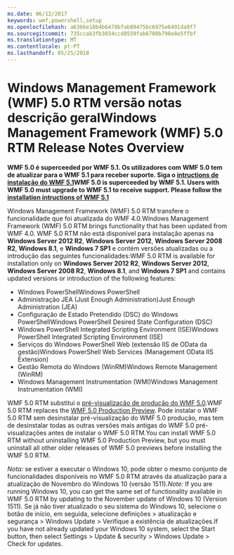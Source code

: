 ```yaml
---
ms.date: 06/12/2017
keywords: wmf,powershell,setup
ms.openlocfilehash: a6366e18b4b6478bfab89475bc6975e6491da9f7
ms.sourcegitcommit: 735ccab3fb3834ccd8559fab6700b798e8e5ffbf
ms.translationtype: MT
ms.contentlocale: pt-PT
ms.lasthandoff: 05/25/2018
---
```

# <a name="windows-management-framework-wmf-50-rtm-release-notes-overview"></a><span data-ttu-id="b6095-102">Windows Management Framework (WMF) 5.0 RTM versão notas descrição geral</span><span class="sxs-lookup"><span data-stu-id="b6095-102">Windows Management Framework (WMF) 5.0 RTM Release Notes Overview</span></span>

<span data-ttu-id="b6095-103">**WMF 5.0 é superceeded por WMF 5.1. Os utilizadores com WMF 5.0 tem de atualizar para o WMF 5.1 para receber suporte. Siga o [intructions de instalação do WMF 5.1](../5.1/install-configure.md)**</span><span class="sxs-lookup"><span data-stu-id="b6095-103">**WMF 5.0 is superceeded by WMF 5.1. Users with WMF 5.0 must upgrade to WMF 5.1 to receive support. Please follow the [installation intructions of WMF 5.1](../5.1/install-configure.md)**</span></span>

<span data-ttu-id="b6095-104">Windows Management Framework (WMF) 5.0 RTM transfere o funcionalidade que foi atualizada do WMF 4.0.</span><span class="sxs-lookup"><span data-stu-id="b6095-104">Windows Management Framework (WMF) 5.0 RTM brings functionality that has been updated from WMF 4.0.</span></span> <span data-ttu-id="b6095-105">WMF 5.0 RTM não está disponível para instalação apenas na **Windows Server 2012 R2**, **Windows Server 2012**, **Windows Server 2008 R2**, **Windows 8.1**, e **Windows 7 SP1** e contém versões atualizadas ou a introdução das seguintes funcionalidades:</span><span class="sxs-lookup"><span data-stu-id="b6095-105">WMF 5.0 RTM is available for installation only on **Windows Server 2012 R2**, **Windows Server 2012**, **Windows Server 2008 R2**, **Windows 8.1**, and **Windows 7 SP1** and contains updated versions or introduction of the following features:</span></span>

- <span data-ttu-id="b6095-106">Windows PowerShell</span><span class="sxs-lookup"><span data-stu-id="b6095-106">Windows PowerShell</span></span>
- <span data-ttu-id="b6095-107">Administração JEA (Just Enough Administration)</span><span class="sxs-lookup"><span data-stu-id="b6095-107">Just Enough Administration (JEA)</span></span>
- <span data-ttu-id="b6095-108">Configuração de Estado Pretendido (DSC) do Windows PowerShell</span><span class="sxs-lookup"><span data-stu-id="b6095-108">Windows PowerShell Desired State Configuration (DSC)</span></span>
- <span data-ttu-id="b6095-109">Windows PowerShell Integrated Scripting Environment (ISE)</span><span class="sxs-lookup"><span data-stu-id="b6095-109">Windows PowerShell Integrated Scripting Environment (ISE)</span></span>
- <span data-ttu-id="b6095-110">Serviços do Windows PowerShell Web (extensão IIS de OData da gestão)</span><span class="sxs-lookup"><span data-stu-id="b6095-110">Windows PowerShell Web Services (Management OData IIS Extension)</span></span>
- <span data-ttu-id="b6095-111">Gestão Remota do Windows (WinRM)</span><span class="sxs-lookup"><span data-stu-id="b6095-111">Windows Remote Management (WinRM)</span></span>
- <span data-ttu-id="b6095-112">Windows Management Instrumentation (WMI)</span><span class="sxs-lookup"><span data-stu-id="b6095-112">Windows Management Instrumentation (WMI)</span></span>

<span data-ttu-id="b6095-113">WMF 5.0 RTM substitui o [pré-visualização de produção do WMF 5.0](http://blogs.msdn.com/b/powershell/archive/2015/08/31/windows-management-framework-5-0-production-preview-is-now-available.aspx).</span><span class="sxs-lookup"><span data-stu-id="b6095-113">WMF 5.0 RTM replaces the [WMF 5.0 Production Preview](http://blogs.msdn.com/b/powershell/archive/2015/08/31/windows-management-framework-5-0-production-preview-is-now-available.aspx).</span></span> <span data-ttu-id="b6095-114">Pode instalar o WMF 5.0 RTM sem desinstalar pré-visualização do WMF 5.0 produção, mas tem de desinstalar todas as outras versões mais antigas do WMF 5.0 pré-visualizações antes de instalar o WMF 5.0 RTM.</span><span class="sxs-lookup"><span data-stu-id="b6095-114">You can install WMF 5.0 RTM without uninstalling WMF 5.0 Production Preview, but you must uninstall all other older releases of WMF 5.0 previews before installing the WMF 5.0 RTM.</span></span>

<span data-ttu-id="b6095-115">*Nota:* se estiver a executar o Windows 10, pode obter o mesmo conjunto de funcionalidades disponíveis no WMF 5.0 RTM através da atualização para a atualização de Novembro do Windows 10 (versão 1511).</span><span class="sxs-lookup"><span data-stu-id="b6095-115">*Note:* If you are running Windows 10, you can get the same set of functionality available in WMF 5.0 RTM by updating to the November update of Windows 10 (Version 1511).</span></span> <span data-ttu-id="b6095-116">Se já não tiver atualizado o seu sistema do Windows 10, selecione o botão de início, em seguida, selecione definições > atualização e segurança > Windows Update > Verifique a existência de atualizações.</span><span class="sxs-lookup"><span data-stu-id="b6095-116">If you have not already updated your Windows 10 system, select the Start button, then select Settings > Update & security > Windows Update > Check for updates.</span></span>
